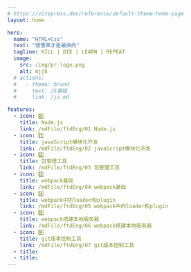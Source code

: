 ```yaml
---
# https://vitepress.dev/reference/default-theme-home-page
layout: home

hero:
  name: "HTML+Css"
  text: "慢慢来才是最快的"
  tagline: KILL | DIE | LEARN | REPEAT
  image:
    src: /img/pr-logo.png
    alt: mjjh
  # actions:
  #   - theme: brand
  #     text: JS基础
  #     link: /js.md

features:
  - icon: 0️⃣
    title: Node.js
    link: /mdFile/ftdEng/01 Node.js
  - icon: 1️⃣
    title: javaScript模块化开发
    link: /mdFile/ftdEng/02 javaScript模块化开发
  - icon: 2️⃣
    title: 包管理工具
    link: /mdFile/ftdEng/03 包管理工具
  - icon: 3️⃣
    title: webpack基础
    link: /mdFile/ftdEng/04 webpack基础
  - icon: 4️⃣
    title: webpack中的loader和plugin
    link: /mdFile/ftdEng/05 webpack中的loader和plugin
  - icon: 5️⃣
    title: webpack搭建本地服务器
    link: /mdFile/ftdEng/06 webpack搭建本地服务器
  - icon: 6️⃣
    title: git版本控制工具
    link: /mdFile/ftdEng/07 git版本控制工具
  - title:
  - title:
---
```

